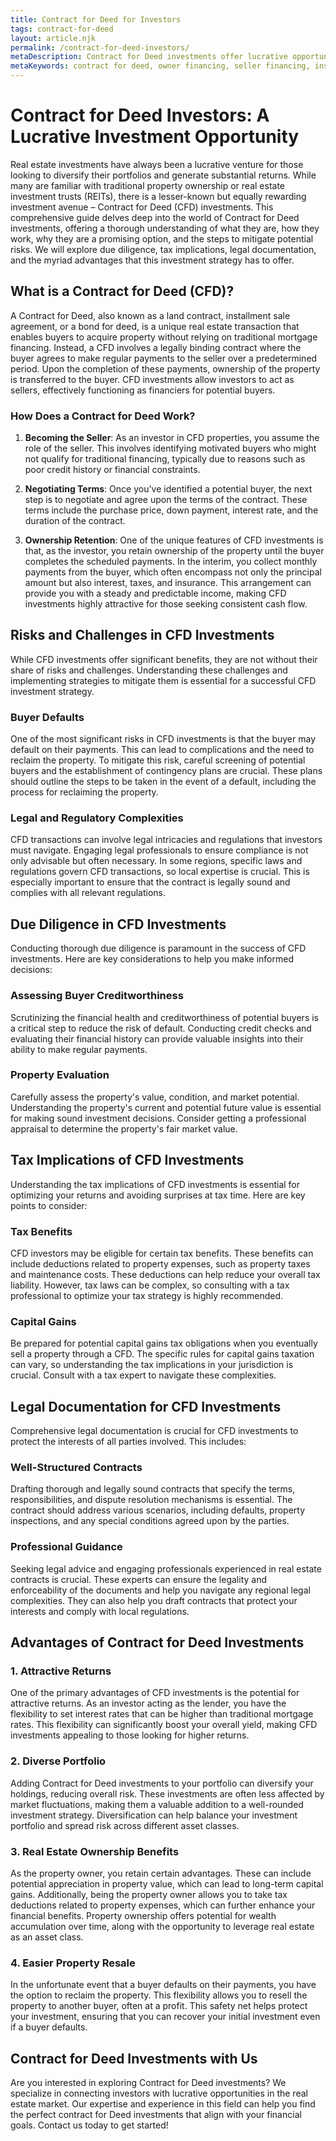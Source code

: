 ```yaml
---
title: Contract for Deed for Investors
tags: contract-for-deed
layout: article.njk
permalink: /contract-for-deed-investors/
metaDescription: Contract for Deed investments offer lucrative opportunities for investors seeking steady income and long-term capital gains. Learn how to mitigate risks and maximize your chances of success.
metaKeywords: contract for deed, owner financing, seller financing, installment land contract, contract for deed vs mortgage, contract for deed benefits, contract for deed risks, contract for deed process, contract for deed closing costs, contract for deed taxes, contract for deed insurance, contract for deed default, contract for deed foreclosure
---
```


# Contract for Deed Investors: A Lucrative Investment Opportunity

Real estate investments have always been a lucrative venture for those looking to diversify their portfolios and generate substantial returns. While many are familiar with traditional property ownership or real estate investment trusts (REITs), there is a lesser-known but equally rewarding investment avenue – Contract for Deed (CFD) investments. This comprehensive guide delves deep into the world of Contract for Deed investments, offering a thorough understanding of what they are, how they work, why they are a promising option, and the steps to mitigate potential risks. We will explore due diligence, tax implications, legal documentation, and the myriad advantages that this investment strategy has to offer.

## What is a Contract for Deed (CFD)?

A Contract for Deed, also known as a land contract, installment sale agreement, or a bond for deed, is a unique real estate transaction that enables buyers to acquire property without relying on traditional mortgage financing. Instead, a CFD involves a legally binding contract where the buyer agrees to make regular payments to the seller over a predetermined period. Upon the completion of these payments, ownership of the property is transferred to the buyer. CFD investments allow investors to act as sellers, effectively functioning as financiers for potential buyers.

### How Does a Contract for Deed Work?

1. **Becoming the Seller**: As an investor in CFD properties, you assume the role of the seller. This involves identifying motivated buyers who might not qualify for traditional financing, typically due to reasons such as poor credit history or financial constraints.

2. **Negotiating Terms**: Once you've identified a potential buyer, the next step is to negotiate and agree upon the terms of the contract. These terms include the purchase price, down payment, interest rate, and the duration of the contract.

3. **Ownership Retention**: One of the unique features of CFD investments is that, as the investor, you retain ownership of the property until the buyer completes the scheduled payments. In the interim, you collect monthly payments from the buyer, which often encompass not only the principal amount but also interest, taxes, and insurance. This arrangement can provide you with a steady and predictable income, making CFD investments highly attractive for those seeking consistent cash flow.

## Risks and Challenges in CFD Investments

While CFD investments offer significant benefits, they are not without their share of risks and challenges. Understanding these challenges and implementing strategies to mitigate them is essential for a successful CFD investment strategy.

### Buyer Defaults

One of the most significant risks in CFD investments is that the buyer may default on their payments. This can lead to complications and the need to reclaim the property. To mitigate this risk, careful screening of potential buyers and the establishment of contingency plans are crucial. These plans should outline the steps to be taken in the event of a default, including the process for reclaiming the property.

### Legal and Regulatory Complexities

CFD transactions can involve legal intricacies and regulations that investors must navigate. Engaging legal professionals to ensure compliance is not only advisable but often necessary. In some regions, specific laws and regulations govern CFD transactions, so local expertise is crucial. This is especially important to ensure that the contract is legally sound and complies with all relevant regulations.

## Due Diligence in CFD Investments

Conducting thorough due diligence is paramount in the success of CFD investments. Here are key considerations to help you make informed decisions:

### Assessing Buyer Creditworthiness

Scrutinizing the financial health and creditworthiness of potential buyers is a critical step to reduce the risk of default. Conducting credit checks and evaluating their financial history can provide valuable insights into their ability to make regular payments.

### Property Evaluation

Carefully assess the property's value, condition, and market potential. Understanding the property's current and potential future value is essential for making sound investment decisions. Consider getting a professional appraisal to determine the property's fair market value.

## Tax Implications of CFD Investments

Understanding the tax implications of CFD investments is essential for optimizing your returns and avoiding surprises at tax time. Here are key points to consider:

### Tax Benefits

CFD investors may be eligible for certain tax benefits. These benefits can include deductions related to property expenses, such as property taxes and maintenance costs. These deductions can help reduce your overall tax liability. However, tax laws can be complex, so consulting with a tax professional to optimize your tax strategy is highly recommended.

### Capital Gains

Be prepared for potential capital gains tax obligations when you eventually sell a property through a CFD. The specific rules for capital gains taxation can vary, so understanding the tax implications in your jurisdiction is crucial. Consult with a tax expert to navigate these complexities.

## Legal Documentation for CFD Investments

Comprehensive legal documentation is crucial for CFD investments to protect the interests of all parties involved. This includes:

### Well-Structured Contracts

Drafting thorough and legally sound contracts that specify the terms, responsibilities, and dispute resolution mechanisms is essential. The contract should address various scenarios, including defaults, property inspections, and any special conditions agreed upon by the parties.

### Professional Guidance

Seeking legal advice and engaging professionals experienced in real estate contracts is crucial. These experts can ensure the legality and enforceability of the documents and help you navigate any regional legal complexities. They can also help you draft contracts that protect your interests and comply with local regulations.

## Advantages of Contract for Deed Investments

### 1. Attractive Returns

One of the primary advantages of CFD investments is the potential for attractive returns. As an investor acting as the lender, you have the flexibility to set interest rates that can be higher than traditional mortgage rates. This flexibility can significantly boost your overall yield, making CFD investments appealing to those looking for higher returns.

### 2. Diverse Portfolio

Adding Contract for Deed investments to your portfolio can diversify your holdings, reducing overall risk. These investments are often less affected by market fluctuations, making them a valuable addition to a well-rounded investment strategy. Diversification can help balance your investment portfolio and spread risk across different asset classes.

### 3. Real Estate Ownership Benefits

As the property owner, you retain certain advantages. These can include potential appreciation in property value, which can lead to long-term capital gains. Additionally, being the property owner allows you to take tax deductions related to property expenses, which can further enhance your financial benefits. Property ownership offers potential for wealth accumulation over time, along with the opportunity to leverage real estate as an asset class.

### 4. Easier Property Resale

In the unfortunate event that a buyer defaults on their payments, you have the option to reclaim the property. This flexibility allows you to resell the property to another buyer, often at a profit. This safety net helps protect your investment, ensuring that you can recover your initial investment even if a buyer defaults.

## Contract for Deed Investments with Us

Are you interested in exploring Contract for Deed investments? We specialize in connecting investors with lucrative opportunities in the real estate market. Our expertise and experience in this field can help you find the perfect contract for Deed investments that align with your financial goals. Contact us today to get started!
